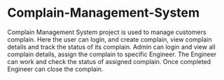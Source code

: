 # Complain-Management-System
Complain Management System project is used to manage customers complain. Here the user can login, and create complain, view complain details and track the status of its complain. Admin can login and view all complain details, assign the complain to specific Engineer. The Engineer can work and check the status of assigned complain. Once completed Engineer can close the complain.
